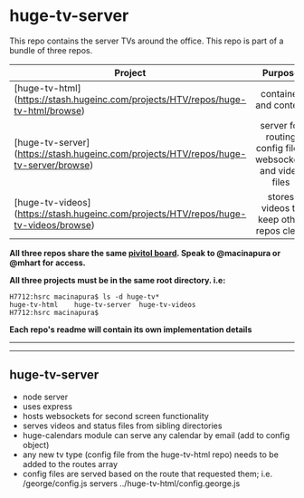 # huge-tv-server

This repo contains  the server TVs around the office. This repo is part of a bundle of three repos.

| Project        | Purpose           |  |
| ------------- |:-------------:| -----:|
| [huge-tv-html] (https://stash.hugeinc.com/projects/HTV/repos/huge-tv-html/browse)      | container and content |  |
| [huge-tv-server] (https://stash.hugeinc.com/projects/HTV/repos/huge-tv-server/browse)      | server for routing config files, websockets and video files |  |
| [huge-tv-videos] (https://stash.hugeinc.com/projects/HTV/repos/huge-tv-videos/browse)      | stores videos to keep other repos clean |  

__All three repos share the same [pivitol board](https://www.pivotaltracker.com/n/projects/1583817). Speak to @macinapura or @mhart for access.__

__All three projects must be in the same root directory. i.e:__

```
H7712:hsrc macinapura$ ls -d huge-tv*
huge-tv-html	huge-tv-server	huge-tv-videos
H7712:hsrc macinapura$
```

__Each repo's readme will contain its own implementation details__

-----
-----

## huge-tv-server
* node server
* uses express
* hosts websockets for second screen functionality
* serves videos and status files from sibling directories
* huge-calendars module can serve any calendar by email (add to config object)
*  any new tv type (config file from the huge-tv-html repo) needs to be added to the routes array
*  config files are served based on the route that requested them; i.e. /george/config.js servers ../huge-tv-html/config.george.js
